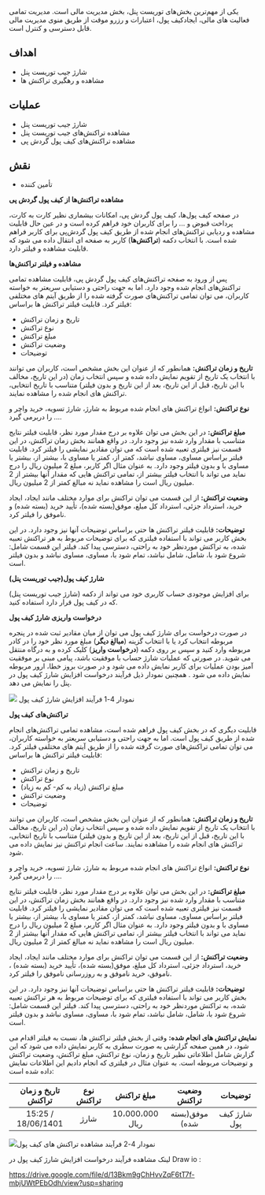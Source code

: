 
یکی از مهم‌ترین بخش‌های توریست پنل، بخش مدیریت مالی است. مدیریت تمامی فعالیت های مالی، ایجادکیف پول، اعتبارات و رزرو موقت از طریق منوی مدیریت مالی قابل دسترسی و کنترل است. 

## **اهداف**

- شارژ جیب توریست پنل
- مشاهده و رهگیری تراکنش ها

## **عملیات**

- شارژ جیب توریست پنل
- مشاهده تراکنش‌های جیب توریست پنل
- مشاهده تراکنش‌های کیف پول گردش پی


## **نقش**

- تأمین کننده


**مشاهده تراکنش‌ها از کیف پول گردش پی**

در صفحه کیف پول‌ها، کیف پول گردش پی، امکانات بیشماری نظیر کارت به کارت، پرداخت قبوض و ... را برای کاربران خود فراهم کرده است و در عین حال قابلیت مشاهده و ردیابی تراکنش‌های انجام شده از طریق کیف پول گردش‌پی برای کاربر فراهم شده است. با انتخاب دکمه (**تراکنش‌ها**) کاربر به صفحه ای انتقال داده می شود که قابلیت مشاهده و فیلتر دارد. 

**مشاهده و فیلتر تراکنش‌ها**

پس از ورود به صفحه تراکنش‌های کیف پول گردش پی، قابلیت مشاهده تمامی تراکنش‌های انجام شده وجود دارد. اما به جهت راحتی و دستیابی سریعتر به خواسته‌ کاربران، می توان تمامی تراکنش‌های صورت گرفته شده را از طریق آیتم های مختلفی فیلتر کرد. قابلیت فیلتر تراکنش ها براساس:

- تاریخ و زمان تراکنش
- نوع تراکنش
- مبلغ تراکنش 
- وضعیت تراکنش
- توضیحات

**تاریخ و زمان تراکنش:** همانطور که از عنوان این بخش مشخص است، کاربران می توانند با انتخاب یک تاریخ از تقویم نمایش داده شده و سپس انتخاب زمان (در این تاریخ، مخالف با این تاریخ، قبل از این تاریخ، بعد از این تاریخ و بدون فیلتر) متناسب با تاریخ انتخابی، تراکنش های انجام شده را مشاهده نمایند. 

**نوع تراکنش:** انواع تراکنش های انجام شده مربوط به شارژ، شارژ تسویه، خرید واچر و ... را دربرمی گیرد. 

**مبلغ تراکنش:** در این بخش می توان علاوه بر درج مقدار مورد نظر، قابلیت فیلتر نتایج متناسب با مقدار وارد شده نیز وجود دارد. در واقع همانند بخش زمان تراکنش، در این قسمت نیز فیلتری تعبیه شده است که می توان مقادیر نمایشی را فیلتر کرد. قابلیت فیلتر براساس مساوی، مساوی نباشد، کمتر از، کمتر یا مساوی با، بیشتر از، بیشتر یا مساوی با و بدون فیلتر وجود دارد. به عنوان مثال اگر کاربر، مبلغ 2 میلیون ریال را درج نماید می تواند با انتخاب فیلتر بیشتر از، تمامی تراکنش هایی که مقدار آنها بیشتر از 2 میلیون ریال است را مشاهده نماید نه مبالغ کمتر از 2 میلیون ریال. 

**وضعیت تراکنش:** از این قسمت می توان تراکنش برای موارد مختلف مانند ایجاد، ایجاد خرید، استرداد جزئی، استرداد کل مبلغ، موفق(بسته شده)، تأیید خرید (بسته شده) و ناموفق را فیلتر کرد. 

**توضیحات:**  قابلیت فیلتر تراکنش ها حتی براساس توضیحات آنها نیز وجود دارد. در این بخش کاربر می تواند با استفاده فیلتری که برای توضیحات مربوط به هر تراکنش تعبیه شده، به تراکنش موردنظر خود به راحتی، دسترسی پیدا کند. فیلتر این قسمت شامل: شروع شود با، شامل، شامل نباشد، تمام شود با، مساوی، مساوی نباشد و بدون فیلتر است. 

**شارژ کیف پول(جیب توریست پنل)**

برای افزایش موجودی حساب کاربری خود می تواند از دکمه (شارژ جیب توریست پنل) که در کیف پول قرار دارد استفاده کنید. 

**درخواست واریزی شارژ کیف پول**

در صورت درخواست برای شارژ کیف پول می توان از میان مقادیر ثبت شده در پنجره مربوطه انتخاب کرد یا با انتخاب گزینه (**مبالغ دیگر**) مبلغ مورد نظر خود را در کادر مربوطه وارد کنید و سپس بر روی دکمه (**درخواست واریز**) کلیک کرده و به درگاه منتقل می شوید. در صورتی که عملیات شارژ حساب با موفقیت باشد، پیامی مبنی بر موفقیت آمیز بودن عملیات برای کاربر نمایش داده می شود و در صورت بروز خطا، ارور مربوطه نمایش داده می شود . همچنین نمودار ذیل فرآیند درخواست افزایش شارژ کیف پول در پنل را نمایش می دهد. 

![](charching-wallet-flowchart.png)
نمودار 4-1 فرآیند افزایش شارژ کیف پول


**تراکنش‌های کیف پول**

قابلیت دیگری که در بخش کیف پول فراهم شده است، مشاهده تمامی تراکنش‌های انجام شده از طریق کیف پول است. اما به جهت راحتی و دستیابی سریعتر به خواسته‌ کاربران، می توان تمامی تراکنش‌های صورت گرفته شده را از طریق آیتم های مختلفی فیلتر کرد. قابلیت فیلتر تراکنش ها براساس:

- تاریخ و زمان تراکنش
- نوع تراکنش
- مبلغ تراکنش (زیاد به کم- کم به زیاد)
- وضعیت تراکنش
- توضیحات

**تاریخ و زمان تراکنش:** همانطور که از عنوان این بخش مشخص است، کاربران می توانند با انتخاب یک تاریخ از تقویم نمایش داده شده و سپس انتخاب زمان (در این تاریخ، مخالف با این تاریخ، قبل از این تاریخ، بعد از این تاریخ و بدون فیلتر) متناسب با تاریخ انتخابی، تراکنش های انجام شده را مشاهده نمایند. ساعت انجام تراکنش نیز نمایش داده می شود. 

**نوع تراکنش:** انواع تراکنش های انجام شده مربوط به شارژ، شارژ تسویه، خرید واچر و ... را دربرمی گیرد. 

**مبلغ تراکنش:** در این بخش می توان علاوه بر درج مقدار مورد نظر، قابلیت فیلتر نتایج متناسب با مقدار وارد شده نیز وجود دارد. در واقع همانند بخش زمان تراکنش، در این قسمت نیز فیلتری تعبیه شده است که می توان مقادیر نمایشی را فیلتر کرد. قابلیت فیلتر براساس مساوی، مساوی نباشد، کمتر از، کمتر یا مساوی با، بیشتر از، بیشتر یا مساوی با و بدون فیلتر وجود دارد. به عنوان مثال اگر کاربر، مبلغ 2 میلیون ریال را درج نماید می تواند با انتخاب فیلتر بیشتر از، تمامی تراکنش هایی که مقدار آنها بیشتر از 2 میلیون ریال است را مشاهده نماید نه مبالغ کمتر از 2 میلیون ریال. 

**وضعیت تراکنش:** از این قسمت می توان تراکنش برای موارد مختلف مانند ایجاد، ایجاد خرید، استرداد جزئی، استرداد کل مبلغ، موفق(بسته شده)، تأیید خرید (بسته شده) ، ناموفق، خرید ناموفق و به روزرسانی ناموفق را فیلتر کرد.

**توضیحات:**  قابلیت فیلتر تراکنش ها حتی براساس توضیحات آنها نیز وجود دارد. در این بخش کاربر می تواند با استفاده فیلتری که برای توضیحات مربوط به هر تراکنش تعبیه شده، به تراکنش موردنظر خود به راحتی، دسترسی پیدا کند. فیلتر این قسمت شامل: شروع شود با، شامل، شامل نباشد، تمام شود با، مساوی، مساوی نباشد و بدون فیلتر است. 

**نمایش تراکنش های انجام شده:**  وقتی از بخش فیلتر تراکنش ها، نسبت به فیلتر اقدام می شود، در همین صفحه گزارشی به صورت سطری به کاربر نمایش داده می شود که این گزارش شامل اطلاعاتی نظیر تاریخ و زمان، نوع تراکنش، مبلغ تراکنش، وضعیت تراکنش و توضیحات مربوطه است. به عنوان مثال در فیلتری که انجام دادیم این اطلاعات نمایش داده شده است: 



|**تاریخ و زمان تراکنش**|**نوع تراکنش**|**مبلغ تراکنش**|**وضعیت تراکنش**|**توضیحات**|
| :-: | :-: | :-: | :-: | :-: |
|15:25 / 18/06/1401|شارژ|10،000،000 ریال|موفق(بسته شده)|شارژ کیف پول|




![](wallet-transaction-flowchart.png)نمودار 4-2 فرآیند مشاهده تراکنش های کیف پول

لینک مشاهده فرآیند درخواست افزایش شارژ کیف پول در Draw io :

<https://drive.google.com/file/d/13Bkm9gChHvvZqF6tT7f-mbjUWtPEbOdh/view?usp=sharing>

